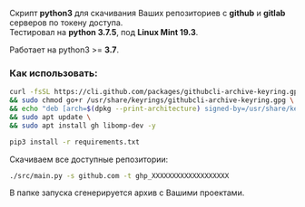 Скрипт **python3** для скачивания Ваших репозиториев с **github** и **gitlab** серверов по токену доступа.  
Тестировал на **python 3.7.5**, под **Linux Mint 19.3**.   

Работает на python3 >= **3.7**.

### Как использовать:

```bash
curl -fsSL https://cli.github.com/packages/githubcli-archive-keyring.gpg | sudo dd of=/usr/share/keyrings/githubcli-archive-keyring.gpg \
&& sudo chmod go+r /usr/share/keyrings/githubcli-archive-keyring.gpg \
&& echo "deb [arch=$(dpkg --print-architecture) signed-by=/usr/share/keyrings/githubcli-archive-keyring.gpg] https://cli.github.com/packages stable main" | sudo tee /etc/apt/sources.list.d/github-cli.list > /dev/null \
&& sudo apt update \
&& sudo apt install gh libomp-dev -y

pip3 install -r requirements.txt

```

Скачиваем все доступные репозитории:
```bash
./src/main.py -s github.com -t ghp_XXXXXXXXXXXXXXXXXXX
```

В папке запуска сгенерируется архив с Вашими проектами.

